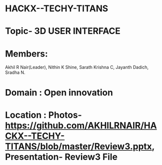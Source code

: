 # HACKX--TECHY-TITANS
# Topic- 3D USER INTERFACE
# Members:
  Akhil R Nair(Leader),
  Nithin K Shine,
  Sarath Krishna C,
  Jayanth Dadich,
  Sradha N.
# Domain :  Open innovation
# Location : Photos- https://github.com/AKHILRNAIR/HACKX--TECHY-TITANS/blob/master/Review3.pptx, Presentation- Review3 File
